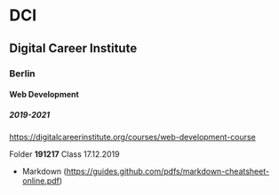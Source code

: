 # DCI
## Digital Career Institute
### Berlin
#### Web Development
##### 2019-2021
https://digitalcareerinstitute.org/courses/web-development-course

Folder **191217**
Class 17.12.2019
* Markdown (https://guides.github.com/pdfs/markdown-cheatsheet-online.pdf)
